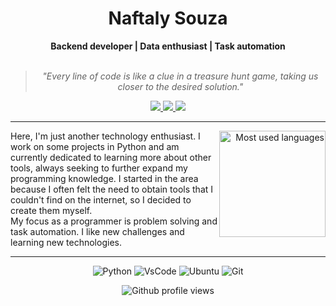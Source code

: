 <h1 align="center"> Naftaly Souza </h1>
    
<div align="center">
<b>Backend developer | Data enthusiast | Task automation </b>
<br>
<br>

<blockquote>
    <p><i>
        "Every line of code is like a clue in a treasure hunt game, taking us closer to the desired solution."
    </i></p>
</blockquote>
</div>

<div align="center">
    <a target="_blank">
    <a href="https://twitter.com/tatastudyyg" target="_blank">
        <img src="https://img.shields.io/badge/Twitter-1DA1F2?style=for-the-badge&logo=twitter&logoColor=white" target="_blank"> 
    </a>
        <a href ="https://discord.com/invite/GR6s4258">
        <img src="https://img.shields.io/badge/Discord-5865F2?style=for-the-badge&logo=discord&logoColor=white"/>
    </a> 
    <a href ="mailto:naftsz.dev@gmail.com">
        <img src="https://img.shields.io/badge/-Gmail-%23333?style=for-the-badge&logo=gmail&logoColor=white" target="_blank">
    </a>
</div>

---
<div align="right" style="margin:auto">
     <a href="https://github.com/NFTSZ">
        <img height="170em"
             src="https://github-readme-stats.vercel.app/api/top-langs/?username=NFTSZ&hide=html,jupyter%20notebook&langs_count=6&hide_border=true&layout=compact&show_icons=true&line_height=24&theme=transparent&title_color=4a86d1&custom_title=My%20favorite%20languages"
             alt="Most used languages"
             align="right">
    </a>
</div>
Here, I'm just another technology enthusiast. I work on some projects in Python and am currently dedicated to learning more about other tools, always seeking to further expand my programming knowledge. I started in the area because I often felt the need to obtain tools that I couldn't find on the internet, so I decided to create them myself. <br>
My focus as a programmer is problem solving and task automation. I like new challenges and learning new technologies.

---
<div align="center">

![Python](https://img.shields.io/badge/Python-FFD43B?style=for-the-badge&logo=python&logoColor=blue)
![VsCode](https://img.shields.io/badge/VSCode-0078D4?style=for-the-badge&logo=visual%20studio%20code&logoColor=white)
![Ubuntu](https://img.shields.io/badge/Ubuntu-E95420?style=for-the-badge&logo=ubuntu&logoColor=white)
![Git](https://img.shields.io/badge/GIT-E44C30?style=for-the-badge&logo=git&logoColor=white)

<!--<h4>Learning/improving technologies:</h4>

![Java](https://img.shields.io/badge/Java-ED8B00?style=for-the-badge&logo=java&logoColor=white)


<h4>Interested in learning:</h4>

![MySQL](https://img.shields.io/badge/MySQL-005C84?style=for-the-badge&logo=mysql&logoColor=white)
![Django](https://img.shields.io/badge/Django-092E20?style=for-the-badge&logo=django&logoColor=green)
![Pandas](https://img.shields.io/badge/Pandas-2C2D72?style=for-the-badge&logo=pandas&logoColor=white)
-->


![Github profile views](https://komarev.com/ghpvc/?username=NFTSZ)
